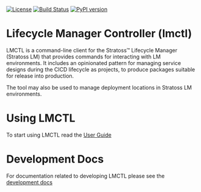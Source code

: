 [![License](https://img.shields.io/badge/License-Apache%202.0-blue.svg)](https://opensource.org/licenses/Apache-2.0)
[![Build Status](https://travis-ci.com/accanto-systems/lmctl.svg?branch=master)](https://travis-ci.com/accanto-systems/lmctl)
[![PyPI version](https://badge.fury.io/py/lmctl.svg)](https://badge.fury.io/py/lmctl)

# Lifecycle Manager Controller (lmctl)

LMCTL is a command-line client for the Stratoss™ Lifecycle Manager (Stratoss LM) that provides commands for interacting with LM environments. It includes an opinionated pattern for managing service designs during the CICD lifecycle as projects, to produce packages suitable for release into production.

The tool may also be used to manage deployment locations in Stratoss LM environments.

# Using LMCTL

To start using LMCTL read the [User Guide](http://servicelifecyclemanager.com/reference/lmctl)

# Development Docs

For documentation related to developing LMCTL please see the [development docs](./docs/index.md)
